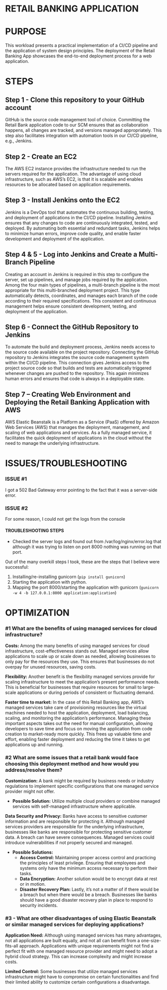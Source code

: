 # RETAIL BANKING APPLICATION

# PURPOSE

This workload presents a practical implementation of a CI/CD pipeline and the application of system design principles. The deployment of the Retail Banking App showcases the end-to-end deployment process for a web application.

# STEPS

## Step 1 - Clone this repository to your GitHub account

GitHub is the source code management tool of choice. Committing the Retail Bank application code to our SCM ensures that as collaboration happens, all changes are tracked, and versions managed appropriately. This step also facilitates integration with automation tools in our CI/CD pipeline, e.g., Jenkins.

## Step 2 - Create an EC2

The AWS EC2 instance provides the infrastructure needed to run the servers required for the application. The advantage of using cloud infrastructure, such as AWS’s EC2, is that it is scalable and enables resources to be allocated based on application requirements.

## Step 3 - Install Jenkins onto the EC2

Jenkins is a DevOps tool that automates the continuous building, testing, and deployment of applications in the CI/CD pipeline. Installing Jenkins ensures that any changes to code are continuously integrated, tested, and deployed. By automating both essential and redundant tasks, Jenkins helps to minimize human errors, improve code quality, and enable faster development and deployment of the application.

## Step 4 & 5 - Log into Jenkins and Create a Multi-Branch Pipeline

Creating an account in Jenkins is required in this step to configure the server, set up pipelines, and manage jobs required by the application. Among the four main types of pipelines, a multi-branch pipeline is the most appropriate for this multi-branched deployment project. This type automatically detects, coordinates, and manages each branch of the code according to their required specifications. This consistent and continuous management helps ensure consistent development, testing, and deployment of the application.

## Step 6 - Connect the GitHub Repository to Jenkins

To automate the build and deployment process, Jenkins needs access to the source code available on the project repository. Connecting the GitHub repository to Jenkins integrates the source code management system within the CI/CD pipeline. This connection gives Jenkins access to the project source code so that builds and tests are automatically triggered whenever changes are pushed to the repository. This again minimizes human errors and ensures that code is always in a deployable state.

## Step 7 – Creating Web Environment and Deploying the Retail Banking Application with AWS

AWS Elastic Beanstalk is a Platform as a Service (PaaS) offered by Amazon Web Services (AWS) that manages the deployment, management, and scaling of web applications and services. As a fully managed service, it facilitates the quick deployment of applications in the cloud without the need to manage the underlying infrastructure.

# ISSUES/TROUBLESHOOTING

### ISSUE #1
I got a 502 Bad Gateway error pointing to the fact that it was a server-side error.

### ISSUE #2
For some reason, I could not get the logs from the console

#### TROUBLESHOOTING STEPS
- Checked the server logs and found out from /var/log/nginx/error.log that although it was trying to listen on port 8000 nothing was running on that port.

Out of the many overkill steps I took, these are the steps that I believe were successful:
1. Installing/re-installing gunicorn (`pip install gunicorn`)
2. Starting the application with python.
3. Mapping the port 8000/starting the application with gunicorn (`gunicorn -w 4 -b 127.0.0.1:8000 application:application`)

# OPTIMIZATION

### #1 What are the benefits of using managed services for cloud infrastructure?

**Costs:** Among the many benefits of using managed services for cloud infrastructure, cost-effectiveness stands out. Managed services allow applications to scale up or scale down as needed, allowing businesses to only pay for the resources they use. This ensures that businesses do not overpay for unused resources, saving costs.

**Flexibility:** Another benefit is the flexibility managed services provide for scaling infrastructure to meet the application’s present performance needs. This is beneficial for businesses that require resources for small to large-scale applications or during periods of consistent or fluctuating demand.

**Faster time to market:** In the case of this Retail Banking app, AWS’s managed services take care of provisioning resources like the virtual machines needed to host the application, deployment, load balancing, scaling, and monitoring the application’s performance. Managing these important aspects takes out the need for manual configuration, allowing developers to save time and focus on moving the application from code creation to market-ready more quickly. This frees up valuable time and effort, enabling faster deployment and reducing the time it takes to get applications up and running.

### #2 What are some issues that a retail bank would face choosing this deployment method and how would you address/resolve them?

**Customization:** A bank might be required by business needs or industry regulations to implement specific configurations that one managed service provider might not offer.
- **Possible Solution:** Utilize multiple cloud providers or combine managed services with self-managed infrastructure where applicable.

**Data Security and Privacy:** Banks have access to sensitive customer information and are responsible for protecting it. Although managed services providers are responsible for the underlying infrastructure, businesses like banks are responsible for protecting sensitive customer data. A breach can have severe consequences. Managed services could introduce vulnerabilities if not properly secured and managed.
- **Possible Solutions:**
  - **Access Control:** Maintaining proper access control and practicing the principles of least privilege. Ensuring that employees and systems only have the minimum access necessary to perform their tasks.
  - **Data Encryption:** Another solution would be to encrypt data at rest or in motion.
  - **Disaster Recovery Plan:** Lastly, it’s not a matter of if there would be a breach but when there would be a breach. Businesses like banks should have a good disaster recovery plan in place to respond to security incidents.

### #3 - What are other disadvantages of using Elastic Beanstalk or similar managed services for deploying applications?

**Application Need:** Although using managed services has many advantages, not all applications are built equally, and not all can benefit from a one-size-fits-all approach. Applications with unique requirements might not find a perfect fit with one managed resource provider and might need to adopt a hybrid cloud strategy. This can increase complexity and might increase costs.

**Limited Control:** Some businesses that utilize managed services infrastructure might have to compromise on certain functionalities and find their limited ability to customize certain configurations a disadvantage.

